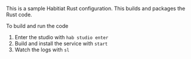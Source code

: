 This is a sample Habitiat Rust configuration. This builds and packages the Rust code. 

To build and run the code
1. Enter the studio with `hab studio enter`
1. Build and install the service with `start`
1. Watch the logs with `sl`
